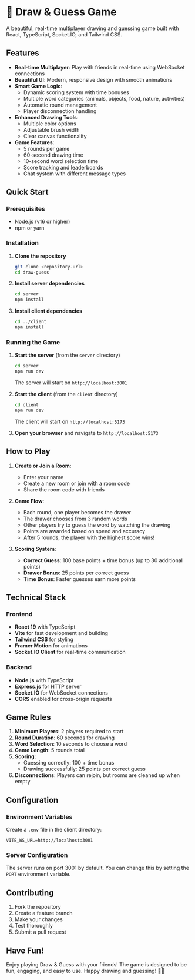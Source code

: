 # 🎨 Draw & Guess Game

A beautiful, real-time multiplayer drawing and guessing game built with React, TypeScript, Socket.IO, and Tailwind CSS.

## Features

- **Real-time Multiplayer**: Play with friends in real-time using WebSocket connections
- **Beautiful UI**: Modern, responsive design with smooth animations
- **Smart Game Logic**:
  - Dynamic scoring system with time bonuses
  - Multiple word categories (animals, objects, food, nature, activities)
  - Automatic round management
  - Player disconnection handling
- **Enhanced Drawing Tools**:
  - Multiple color options
  - Adjustable brush width
  - Clear canvas functionality
- **Game Features**:
  - 5 rounds per game
  - 60-second drawing time
  - 10-second word selection time
  - Score tracking and leaderboards
  - Chat system with different message types

## Quick Start

### Prerequisites

- Node.js (v16 or higher)
- npm or yarn

### Installation

1. **Clone the repository**

   ```bash
   git clone <repository-url>
   cd draw-guess
   ```

2. **Install server dependencies**

   ```bash
   cd server
   npm install
   ```

3. **Install client dependencies**
   ```bash
   cd ../client
   npm install
   ```

### Running the Game

1. **Start the server** (from the `server` directory)

   ```bash
   cd server
   npm run dev
   ```

   The server will start on `http://localhost:3001`

2. **Start the client** (from the `client` directory)

   ```bash
   cd client
   npm run dev
   ```

   The client will start on `http://localhost:5173`

3. **Open your browser** and navigate to `http://localhost:5173`

## How to Play

1. **Create or Join a Room**:

   - Enter your name
   - Create a new room or join with a room code
   - Share the room code with friends

2. **Game Flow**:

   - Each round, one player becomes the drawer
   - The drawer chooses from 3 random words
   - Other players try to guess the word by watching the drawing
   - Points are awarded based on speed and accuracy
   - After 5 rounds, the player with the highest score wins!

3. **Scoring System**:
   - **Correct Guess**: 100 base points + time bonus (up to 30 additional points)
   - **Drawer Bonus**: 25 points per correct guess
   - **Time Bonus**: Faster guesses earn more points

## Technical Stack

### Frontend

- **React 19** with TypeScript
- **Vite** for fast development and building
- **Tailwind CSS** for styling
- **Framer Motion** for animations
- **Socket.IO Client** for real-time communication

### Backend

- **Node.js** with TypeScript
- **Express.js** for HTTP server
- **Socket.IO** for WebSocket connections
- **CORS** enabled for cross-origin requests

## Game Rules

1. **Minimum Players**: 2 players required to start
2. **Round Duration**: 60 seconds for drawing
3. **Word Selection**: 10 seconds to choose a word
4. **Game Length**: 5 rounds total
5. **Scoring**:
   - Guessing correctly: 100 + time bonus
   - Drawing successfully: 25 points per correct guess
6. **Disconnections**: Players can rejoin, but rooms are cleaned up when empty

## Configuration

### Environment Variables

Create a `.env` file in the client directory:

```env
VITE_WS_URL=http://localhost:3001
```

### Server Configuration

The server runs on port 3001 by default. You can change this by setting the `PORT` environment variable.

## Contributing

1. Fork the repository
2. Create a feature branch
3. Make your changes
4. Test thoroughly
5. Submit a pull request

## Have Fun!

Enjoy playing Draw & Guess with your friends! The game is designed to be fun, engaging, and easy to use. Happy drawing and guessing! 🎨✨
